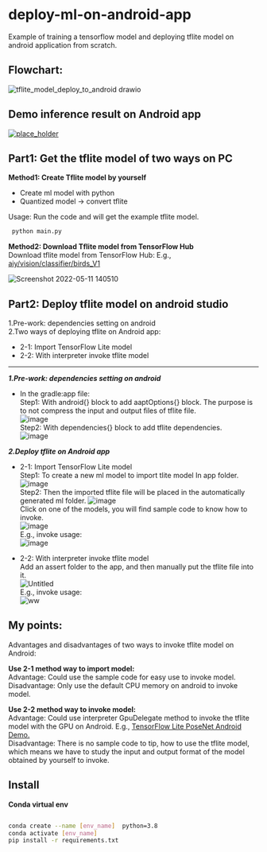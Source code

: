 # deploy-ml-on-android-app
Example of training a tensorflow model and deploying tflite model on android application from scratch.  

## Flowchart:
 ![tflite_model_deploy_to_android drawio](https://user-images.githubusercontent.com/19554347/167766895-e3340be6-7793-4171-96d3-a4615c186ddb.png)   
  
  
## Demo inference result on Android app   
[![place_holder](https://user-images.githubusercontent.com/19554347/167804213-e7263c10-6a47-46ee-9b54-f58c7a692da8.png)](https://youtu.be/mU2YmwDdd1A)   





## Part1: Get the tflite model of two ways on PC   
**Method1: Create Tflite model by yourself**   
*  Create ml model with python   
*  Quantized model -> convert tflite   

Usage: Run the code and will get the example tflite model.  
```bash
 python main.py
```     

**Method2: Download Tflite model from TensorFlow Hub**   
Download tflite model from TensorFlow Hub: E.g., [aiy/vision/classifier/birds_V1](https://tfhub.dev/google/lite-model/aiy/vision/classifier/birds_V1/3)    
  
   ![Screenshot 2022-05-11 140510](https://user-images.githubusercontent.com/19554347/167780010-ebc1bc1a-4bfa-472d-99ab-94e503c2d762.png)    



## Part2: Deploy tflite model on android studio      
1.Pre-work: dependencies setting on android   
2.Two ways of deploying tflite on Android app:   
*  2-1: Import TensorFlow Lite model      
*  2-2: With interpreter invoke tflite model   
-----------------------------------------------------------      
***1.Pre-work: dependencies setting on android***   
*  In the gradle:app file:   
Step1: With android{} block to add aaptOptions{} block. The purpose is to not compress the input and output files of tflite file.   
![image](https://user-images.githubusercontent.com/19554347/167754536-9425d678-ccc0-42ad-8f16-21faa09801fa.png)   
Step2: With dependencies{} block to add tflite dependencies.   
![image](https://user-images.githubusercontent.com/19554347/167754733-c60f2e8c-c5ef-4e7d-9e81-7643ebd3da19.png)   

***2.Deploy tflite on Android app***   
*  2-1: Import TensorFlow Lite model   
Step1: To create a new ml model to import tlite model In app folder.   
![image](https://user-images.githubusercontent.com/19554347/167755002-94d39cdd-7dde-446a-a3ed-261b6fc504fd.png)   
Step2: Then the imported tflite file will be placed in the automatically generated ml folder. 
![image](https://user-images.githubusercontent.com/19554347/167755361-7d096ce2-b72a-4a97-96f4-0a3cf65590a1.png)   
Click on one of the models, you will find sample code to know how to invoke.   
![image](https://user-images.githubusercontent.com/19554347/167756290-84f8fdc0-00f6-4dba-936a-5571fb8a6639.png)   
E.g., invoke usage:   
![image](https://user-images.githubusercontent.com/19554347/167756364-addd8226-033c-4210-8e10-70924f8f5e31.png)

*  2-2: With interpreter invoke tflite model   
Add an assert folder to the app, and then manually put the tflite file into it.   
![Untitled](https://user-images.githubusercontent.com/19554347/167756527-b01ad3b5-10b6-433e-9002-ee35c61c090a.png)   
E.g., invoke usage:   
![ww](https://user-images.githubusercontent.com/19554347/167757452-5a15805f-9ba9-4fbf-a859-d9bb24be426a.png)   

   
## My points:   
Advantages and disadvantages of two ways to invoke tflite model on Android:   

**Use 2-1 method way to import model:**   
Advantage: Could use the sample code for easy use to invoke model.   
Disadvantage: Only use the default CPU memory on android to invoke model.   


**Use 2-2 method way to invoke model:**   
Advantage: Could use interpreter GpuDelegate method to invoke the tflite model with the GPU on Android.  E.g., [TensorFlow Lite PoseNet Android Demo.](https://github.com/tensorflow/examples/tree/master/lite/examples/posenet/android)   
Disadvantage: There is no sample code to tip, how to use the tflite model, which means we have to study the input and output format of the model obtained by yourself to invoke.   


## Install     

**Conda virtual env**  
```bash

conda create --name [env_name]  python=3.8
conda activate [env_name]
pip install -r requirements.txt
```   
